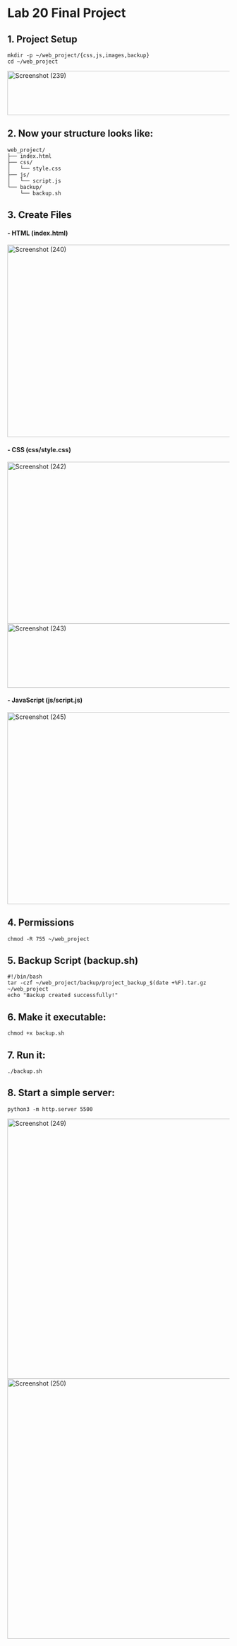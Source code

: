 # Lab 20 Final Project

## 1.  Project Setup
```
mkdir -p ~/web_project/{css,js,images,backup}
cd ~/web_project
```
<img width="729" height="100" alt="Screenshot (239)" src="https://github.com/user-attachments/assets/6f5486e7-bdd4-4e04-80d8-1f95554420a2" />

## 2.  Now your structure looks like:
```
web_project/
├── index.html
├── css/
│   └── style.css
├── js/
│   └── script.js
└── backup/
    └── backup.sh
```

## 3. Create Files

#### -   HTML (index.html)

<img width="728" height="435" alt="Screenshot (240)" src="https://github.com/user-attachments/assets/2fdd84e3-b814-4bed-b4fc-9c811527d1e9" />

#### -   CSS (css/style.css)

<img width="740" height="366" alt="Screenshot (242)" src="https://github.com/user-attachments/assets/fb3cb796-921a-444d-b58e-16e5383d8ecd" />
<img width="735" height="145" alt="Screenshot (243)" src="https://github.com/user-attachments/assets/63d7c7c4-07e6-4fce-b3f2-e16fcf8924d4" />

#### -   JavaScript (js/script.js)

<img width="736" height="434" alt="Screenshot (245)" src="https://github.com/user-attachments/assets/6ab02102-2227-4d5a-ba7a-ec1d5060cb62" />

## 4.  Permissions
```
chmod -R 755 ~/web_project
```
## 5.  Backup Script (backup.sh)
```
#!/bin/bash
tar -czf ~/web_project/backup/project_backup_$(date +%F).tar.gz ~/web_project
echo "Backup created successfully!"
```

## 6.  Make it executable:
```
chmod +x backup.sh
```

## 7.  Run it:
```
./backup.sh
```
## 8.  Start a simple server:
```
python3 -m http.server 5500
```
<img width="993" height="588" alt="Screenshot (249)" src="https://github.com/user-attachments/assets/9dd591e1-331e-4163-b5a2-7e8c0aa8f96b" />
<img width="990" height="588" alt="Screenshot (250)" src="https://github.com/user-attachments/assets/e6be1c54-4078-402a-a9c7-e48e705b9215" />

